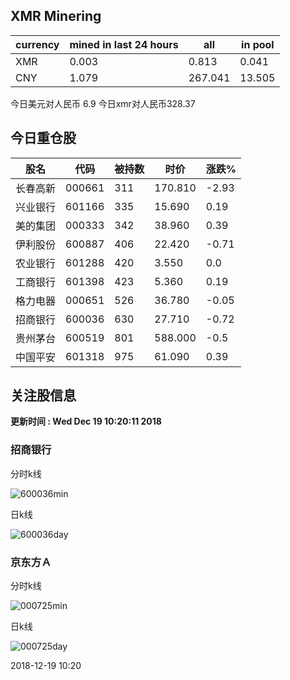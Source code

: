 ## XMR Minering

|currency|mined in last 24 hours|all|in pool|
|---|---|---|---|
|XMR|0.003|0.813|0.041|
|CNY|1.079|267.041|13.505|

今日美元对人民币 6.9	今日xmr对人民币328.37


## 今日重仓股 

|股名|代码|被持数|时价|涨跌%|
|---|---|---|---|---|
|长春高新|000661|311|170.810|-2.93|
|兴业银行|601166|335|15.690|0.19|
|美的集团|000333|342|38.960|0.39|
|伊利股份|600887|406|22.420|-0.71|
|农业银行|601288|420|3.550|0.0|
|工商银行|601398|423|5.360|0.19|
|格力电器|000651|526|36.780|-0.05|
|招商银行|600036|630|27.710|-0.72|
|贵州茅台|600519|801|588.000|-0.5|
|中国平安|601318|975|61.090|0.39|

## 关注股信息
**更新时间 : Wed Dec 19 10:20:11 2018**
### 招商银行 
分时k线

![600036min](http://image.sinajs.cn/newchart/min/n/sh600036.gif)

日k线

![600036day](http://image.sinajs.cn/newchart/daily/n/sh600036.gif)

### 京东方Ａ 
分时k线

![000725min](http://image.sinajs.cn/newchart/min/n/sz000725.gif)

日k线

![000725day](http://image.sinajs.cn/newchart/daily/n/sz000725.gif)

2018-12-19 10:20